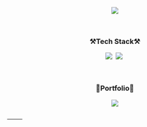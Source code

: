 <div align=center>
	<img src="https://capsule-render.vercel.app/api?type=waving&color=auto&height=200&section=header&text=Minseok%20Github&fontSize=90" />	
</div>

 &nbsp;
 &nbsp;
 &nbsp;
 &nbsp;
 &nbsp;
 
<h3 align="center">⚒️Tech Stack⚒️</h3>
<p align="center">
 <img src ="https://img.shields.io/badge/unity-363636?style=for-the-badge&logo=Unity&logoColor=white"></a>&nbsp
 <img src ="https://img.shields.io/badge/Csharp-239120?style=for-the-badge&logo=csharp&logoColor=white"></a>&nbsp
</p>

&nbsp;
&nbsp;
&nbsp;
&nbsp;
&nbsp;
&nbsp;

<h3 align="center">🎨Portfolio️🎨</h3>
<p align="center"><a href="https://spectacular-crop-26c.notion.site/7b155cdb6cba4663a38c5dad2162b01a?pvs=4"><img src="https://img.shields.io/badge/Notion-000000?style=for-the-badge&logo=Notion&logoColor=white"></p>
 
&nbsp;
&nbsp;
&nbsp;
&nbsp;
&nbsp;
 



<!--
**hard-puncher/hard-puncher** is a ✨ _special_ ✨ repository because its `README.md` (this file) appears on your GitHub profile.

Here are some ideas to get you started:

- 🔭 I’m currently working on ...
- 🌱 I’m currently learning ...
- 👯 I’m looking to collaborate on ...
- 🤔 I’m looking for help with ...
- 💬 Ask me about ...
- 📫 How to reach me: ...
- 😄 Pronouns: ...
- ⚡ Fun fact: ...
-->
